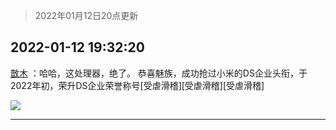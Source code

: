 > 2022年01月12日20点更新
<link rel="stylesheet" href="https://cdn.jsdelivr.net/gh/taotie6/sampleJSON@main/css/photo_show.css">
<meta name="referrer" content="no-referrer" />


 ## 2022-01-12 19:32:20 

 [㪚木](https://www.coolapk.com/feed/32775964?shareKey=Njk1Njk2YTU0ZGI5NjFkZWM0NDg~) ：哈哈，这处理器，绝了。
恭喜魅族，成功抢过小米的DS企业头衔，于2022年初，荣升DS企业荣誉称号[受虐滑稽][受虐滑稽][受虐滑稽] 

<div class="album">
<img class="img-item" src="http://image.coolapk.com/feed/2020/0410/08/1081091_b9edf756_8970_3705@300x263.gif" />
</div>

 ------- 

